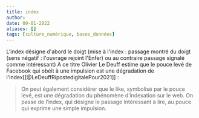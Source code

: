 ```yaml
---
title: index
author: 
date: 09-01-2022
aliases: []
tags: [culture_numérique, bases_données]
---
```


L'index désigne d'abord le doigt (mise à l'index : passage montré du doigt (sens négatif : l'ouvrage rejoint l'Enfer) ou au contraire passage signalé comme intéressant)
A ce titre Olivier Le Deuff estime que le pouce levé de Facebook qui obéit à une impulsion est une dégradation de l'index[[@LeDeuffRipostedigitalePour2021]] : 

>On peut également considérer que le like, symbolisé par le pouce levé, est une dégradation du phénomène d’indexation sur le web. On passe de l’index, qui désigne le passage intéressant à lire, au pouce qui exprime une simple impulsion.